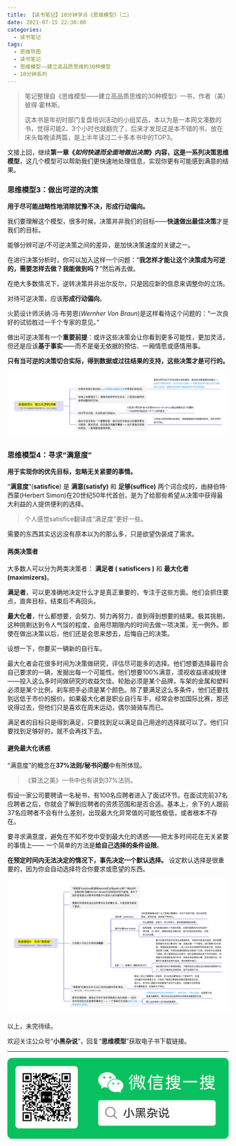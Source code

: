 ```yaml
---
title: 【读书笔记】10分钟学点《思维模型》（二）
date: 2021-07-15 22:30:00
categories:
  - 读书笔记
tags:
  - 思维导图
  - 读书笔记
  - 思维模型——建立高品质思维的30种模型
  - 10分钟系列
---
```



> 笔记整理自《思维模型——建立高品质思维的30种模型》一书，作者（美）彼得·霍林斯。
>
> 这本书是年初时部门复盘培训活动的小组奖品，本以为是一本网文凑数的书，觉得可能2、3个小时也就翻完了，后来才发现这是本不错的书，放在床头每晚读两篇，是上半年读过二十多本书中的TOP3。



文接上回，继续**第一章《*如何快速而全面地做出决策*》**内容，这是一系列**决策思维模型**，这几个模型可以帮助我们更快速地处理信息，实现你更有可能感到满意的结果。



### 思维模型3：做出可逆的决策

**用于尽可能战略性地消除犹豫不决，形成行动偏向。**



我们要理解这个模型，很多时候，决策并非我们的目标——**快速做出最佳决策**才是我们的目标。



能够分辨可逆/不可逆决策之间的差异，是加快决策速度的关键之一。

在进行决策分析时，你可以加入这样一个问题：“**我怎样才能让这个决策成为可逆的，需要怎样去做？我能做到吗？**”然后再去做。



在绝大多数情况下，逆转决策并非出尔反尔，只是因应新的信息来调整你的立场。



对待可逆决策，应该**形成行动偏向**。

火箭设计师沃纳·冯·布劳恩(*Wernher Von Braun*)是这样看待这个问题的：“一次良好的试验胜过一千个专家的意见。”



做出可逆决策有一个**重要前提**：或许这些决策会让你看到更多可能性，更加灵活，但还是应该**基于事实**——而不是毫无依据的预估、一厢情愿或感情用事。

**只有当可逆的决策切合实际，得到数据或过往结果的支持，这些决策才是可行的。**



![思维模型3：做出可逆的决策](https://raw.githubusercontent.com/wuruofan/image_repo/main/img/%E6%80%9D%E7%BB%B4%E6%A8%A1%E5%9E%8B3%EF%BC%9A%E5%81%9A%E5%87%BA%E5%8F%AF%E9%80%86%E7%9A%84%E5%86%B3%E7%AD%96.png)



### 思维模型4：寻求“满意度”

**用于实现你的优先目标，忽略无关紧要的事情。**



“**满意度**”(**satisfice**) 是 **满意(satisfy)** 和 **足够(suffice)** 两个词合成的，由赫伯特·西蒙(Herbert Simon)在20世纪50年代首创，是为了给那些希望从决策中获得最大利益的人提供便利的选择。

> 个人感觉satisfice翻译成“满足度”更好一些。



需要的东西其实远远没有原本以为的那么多，只是欲望伪装成了需求。



#### 两类决策者

大多数人可以分为两类决策者： **满足者 ( satisficers )** 和 **最大化者(maximizers)**。

**满足者**，可以更准确地决定什么才是真正重要的，专注于这些方面。他们会抓住要点，直奔目标，结束后不再回头。

**最大化者**，什么都想要，会努力、努力再努力，直到得到想要的结果。极其挑剔，这种挑剔达到令人气馁的程度，会用尽期限内的时间去做一项决策，无一例外。即使在做出决策以后，他们还是会思来想去，后悔自己的决策。



设想一下，你要买一辆新的自行车。

最大化者会花很多时间为决策做研究，评估尽可能多的选择。他们想要选择最符合自己要求的一辆，发掘出每一个可能性。他们想要100%满意，漠视收益递减规律——投入这么多时间做研究的收益欠佳。轮胎必须是某个品牌，车架的金属和塑料必须是某个比例，刹车把手必须是某个颜色。除了要满足这么多条件，他们还要找到远低于市价的报价。如果最大化者是职业自行车手，经常会参加国际比赛，那还说得过去，但他们只是喜欢在周末运动，偶尔骑骑车而已。

满足者的目标只是得到满足，只要找到足以满足自己用途的选择就可以了。他们只要找到足够好的，就不会再找下去。



#### 避免最大化诱惑

“满意度”的概念在**37%法则/秘书问题**中有所体现。

> 《算法之美》一书中也有讲到37%法则。

假设一家公司要聘请一名秘书，有100名应聘者进入了面试环节。在面试完前37名应聘者之后，你就会了解到应聘者的资质范围和是否合适。基本上，余下的人跟前37名应聘者不会有什么差别，出现最大化异常值的可能性极低，或者根本不存在。



要寻求满意度，避免在不知不觉中受到最大化的诱惑——把太多时间花在无关紧要的事情上—— 一个简单的方法是**给自己选择的条件设限**。

**在预定时间内无法决定的情况下，事先决定一个默认选择。**
设定默认选择是很重要的，因为你会自动选择符合你要求或愿望的东西。



![思维模型4：寻求“满意度”](https://raw.githubusercontent.com/wuruofan/image_repo/main/img/%E6%80%9D%E7%BB%B4%E6%A8%A1%E5%9E%8B4%EF%BC%9A%E5%AF%BB%E6%B1%82%E2%80%9C%E6%BB%A1%E6%84%8F%E5%BA%A6%E2%80%9D.png)

<p>
以上，未完待续。

欢迎关注公众号“**小黑杂说**”，回复“**思维模型**”获取电子书下载链接。
<p>

---

![小黑杂说](https://raw.githubusercontent.com/wuruofan/wuruofan.github.io/master/img/qr-wechat-large.png)
